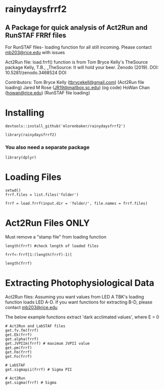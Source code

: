 # rainydaysfrrf2
## A Package for quick analysis of Act2Run and RunSTAF FRRf files
For RunSTAF files- loading function for all still incoming. Please contact mb203@rice.edu with issues

Act2Run file:
load.frrf() function is from Tom Bryce Kelly's TheSource package
Kelly, T.B., _TheSource: It will hold your beer. Zenodo (2019). DOI: 10.5281/zenodo.3468524 DOI 

Contributors:
Tom Bryce Kelly (tbrycekell@gmail.com) (Act2Run file loading)
Jared M Rose (JR19@mailbox.sc.edu) (og code)
HoWan Chan (howan@rice.edu) (RunSTAF file loading)

# Installing
```{r}
devtools::install_github('mlorenbaker/rainydaysfrrf2')

library(rainydaysfrrf2)
```

### You also need a separate package
```{r}
library(dplyr)
```

# Loading Files
```{r}
setwd()
frrf.files = list.files('folder')

frrf = load.frrf(input.dir = 'folder/', file.names = frrf.files)
```

# Act2Run Files ONLY
Must remove a "stamp file" from loading function

```{r}
length(frrf) #check length of loaded files

frrf<-frrf[1:(length(frrf)-1)] 

length(frrf)
```
# Extracting Photophysiological Data 
Act2Run files:
Assuming you want values from LED A
TBK's loading function loads LED A-D. If you want functions for extracting B-D, please contact mb203@rice.edu

The below example functions extract 'dark acclimated values', where E = 0
```{r}
# Act2Run and LabSTAF files
get.fv.fm(frrf)
get.Ek(frrf)
get.alpha(frrf)
get.JVPIIm(frrf) # maximum JVPII value
get.pm(frrf)
get.Fm(frrf)
get.Fo(frrf)

# LabSTAF
get.sigmapii(frrf) # Sigma PII

# Act2Run
get.sigma(frrf) # Sigma

```





